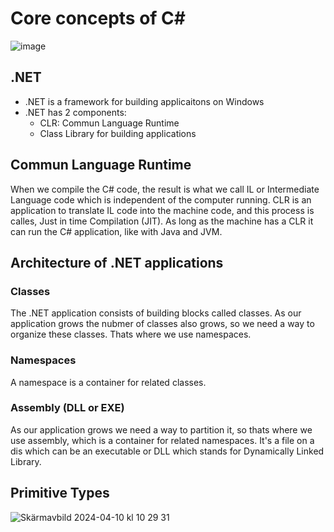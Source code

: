 # Core concepts of C#
![image](https://github.com/v-dav/C-sharp-.NET/assets/115344057/d3f666bd-7dd4-416d-84fa-3205c501d956)


## .NET
- .NET is a framework for building applicaitons on Windows
- .NET has 2 components:
	- CLR: Commun Language Runtime
	- Class Library for building applications

## Commun Language Runtime

When we compile the C# code, the result is what we call IL or Intermediate Language code which is independent of the computer running. CLR is an application to translate IL code into the machine code, and this process is calles, Just in time Compilation (JIT). As long as the machine has a CLR it can run the C# application, like with Java and JVM.

## Architecture of .NET applications

### Classes
The .NET application consists of building blocks called classes. As our application grows the nubmer of classes also grows, so we need a way to organize these classes. Thats where we use namespaces.

### Namespaces
A namespace is a container for related classes.

### Assembly (DLL or EXE)
As our application grows we need a  way to partition it, so thats where we use assembly, which is a container for related namespaces.
It's a file on a dis which can be an executable or DLL which stands for Dynamically Linked Library.

## Primitive Types
![Skärmavbild 2024-04-10 kl  10 29 31](https://github.com/v-dav/C-sharp-.NET/assets/115344057/c1ed1955-8f35-4cc7-8679-77251998f82d)

